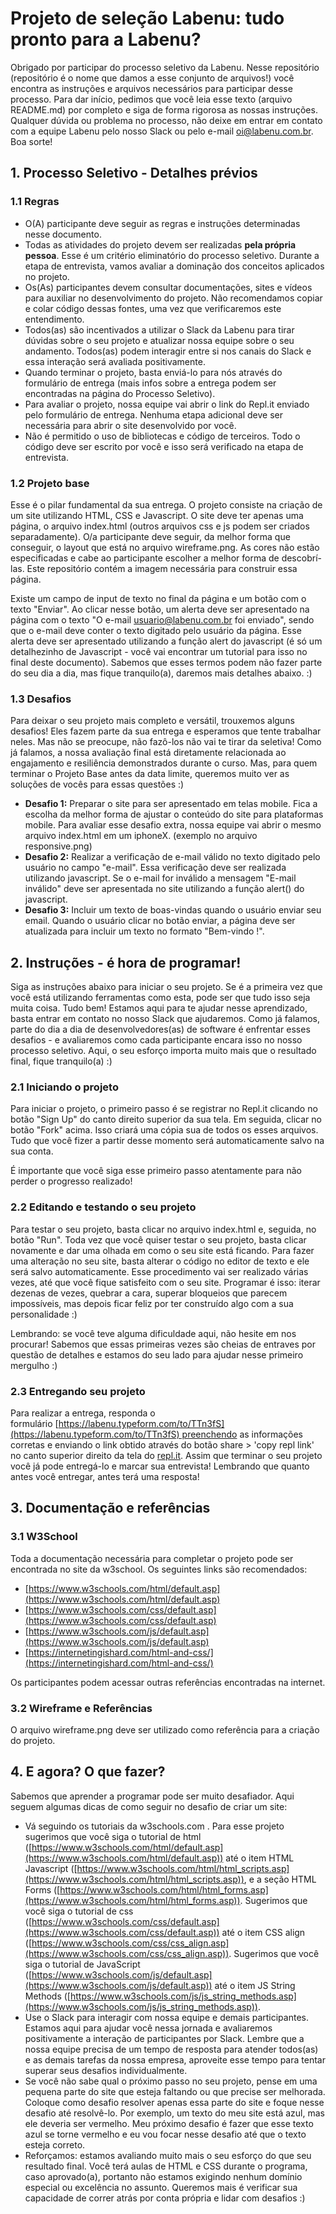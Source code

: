 # Projeto de seleção Labenu: tudo pronto para a  Labenu?

Obrigado por participar do processo seletivo da Labenu. Nesse repositório (repositório é o nome que damos a esse conjunto de arquivos!) você encontra as instruções e arquivos necessários para participar desse processo. Para dar início, pedimos que você leia esse texto (arquivo README.md) por completo e siga de forma rigorosa as nossas instruções. Qualquer dúvida ou problema no processo, não deixe em entrar em contato com a equipe Labenu pelo nosso Slack ou pelo e-mail oi@labenu.com.br. Boa sorte!

## 1. Processo Seletivo - Detalhes prévios

### 1.1 Regras

- O(A) participante deve seguir as regras e instruções determinadas nesse documento.
- Todas as atividades do projeto devem ser realizadas **pela própria pessoa**. Esse é um critério eliminatório do processo seletivo. Durante a etapa de entrevista, vamos avaliar a dominação dos conceitos aplicados no projeto.
- Os(As) participantes devem consultar documentações, sites e vídeos para auxiliar no desenvolvimento do projeto. Não recomendamos copiar e colar código dessas fontes, uma vez que verificaremos este entendimento.
- Todos(as) são incentivados a utilizar o Slack da Labenu para tirar dúvidas sobre o seu projeto e atualizar nossa equipe sobre o seu andamento. Todos(as) podem interagir entre si nos canais do Slack e essa interação será avaliada positivamente.
- Quando terminar o projeto, basta enviá-lo para nós através do formulário de entrega (mais infos sobre a entrega podem ser encontradas na página do Processo Seletivo).
- Para avaliar o projeto, nossa equipe vai abrir o link do Repl.it enviado pelo formulário de entrega. Nenhuma etapa adicional deve ser necessária para abrir o site desenvolvido por você.
- Não é permitido o uso de bibliotecas e código de terceiros. Todo o código deve ser escrito por você e isso será verificado na etapa de entrevista.

### 1.2 Projeto base

Esse é o pilar fundamental da sua entrega. O projeto consiste na criação de um site utilizando HTML, CSS e Javascript. O site deve ter apenas uma página, o arquivo index.html (outros arquivos css e js podem ser criados separadamente). O/a participante deve seguir, da melhor forma que conseguir, o layout que está no arquivo wireframe.png. As cores não estão especificadas e cabe ao participante escolher a melhor forma de descobrí-las. Este repositório contém a imagem necessária para construir essa página. 

Existe um campo de input de texto no final da página e um botão com o texto "Enviar". Ao clicar nesse botão, um alerta deve ser apresentado na página com o texto "O e-mail  usuario@labenu.com.br foi enviado", sendo que o e-mail deve conter o texto digitado pelo usuário da página. Esse alerta deve ser apresentado utilizando a função alert do javascript (é só um detalhezinho de Javascript - você vai encontrar um tutorial para isso no final deste documento). Sabemos que esses termos podem não fazer parte do seu dia a dia, mas fique tranquilo(a), daremos mais detalhes abaixo. :)

### 1.3 Desafios

Para deixar o seu projeto mais completo e versátil, trouxemos alguns desafios! Eles fazem parte da sua entrega e esperamos que tente trabalhar neles. Mas não se preocupe, não fazô-los não vai te tirar da seletiva! Como já falamos, a nossa avaliação final está diretamente relacionada ao engajamento e resiliência demonstrados durante o curso. Mas, para quem terminar o Projeto Base antes da data limite, queremos muito ver as soluções de vocês para essas questões :)

- **Desafio 1:** Preparar o site para ser apresentado em telas mobile. Fica a escolha da melhor forma de ajustar o conteúdo do site para plataformas mobile. Para avaliar esse desafio extra, nossa equipe vai abrir o mesmo arquivo index.html em um iphoneX. (exemplo no arquivo responsive.png)
- **Desafio 2:** Realizar a verificação de e-mail válido no texto digitado pelo usuário no campo "e-mail". Essa verificação deve ser realizada utilizando javascript. Se o e-mail for inválido a mensagem "E-mail inválido" deve ser apresentada no site utilizando a função alert() do javascript.
- **Desafio 3:** Incluir um texto de boas-vindas quando o usuário enviar seu email. Quando o usuário clicar no botão enviar, a página deve ser atualizada para incluir um texto no formato "Bem-vindo <email digitado pelo participante>!".

## 2. Instruções - é hora de programar!

Siga as instruções abaixo para iniciar o seu projeto. Se é a primeira vez que você está utilizando ferramentas como esta, pode ser que tudo isso seja muita coisa. Tudo bem! Estamos aqui para te ajudar nesse aprendizado, basta entrar em contato no nosso Slack que ajudaremos. Como já falamos, parte do dia a dia de desenvolvedores(as) de software é enfrentar esses desafios - e avaliaremos como cada participante encara isso no nosso processo seletivo. Aqui, o seu esforço importa muito mais que o resultado final, fique tranquilo(a) :)

### 2.1 Iniciando o projeto

Para iniciar o projeto, o primeiro passo é se registrar no Repl.it clicando no botão "Sign Up" do canto direito superior da sua tela. Em seguida, clicar no botão "Fork" acima. Isso criará uma cópia sua de todos os esses arquivos. Tudo que você fizer a partir desse momento será automaticamente salvo na sua conta.

É importante que você siga esse primeiro passo atentamente para não perder o progresso realizado!

### 2.2 Editando e testando o seu projeto

Para testar o seu projeto, basta clicar no arquivo index.html e, seguida, no botão "Run". Toda vez que você quiser testar o seu projeto, basta clicar novamente e dar uma olhada em como o seu site está ficando. Para fazer uma alteração no seu site, basta alterar o código no editor de texto e ele será salvo automaticamente. Esse procedimento vai ser realizado várias vezes, até que você fique satisfeito com o seu site. Programar é isso: iterar dezenas de vezes, quebrar a cara, superar bloqueios que parecem impossíveis, mas depois ficar feliz por ter construído algo com a sua personalidade :)

Lembrando: se você teve alguma dificuldade aqui, não hesite em nos procurar! Sabemos que essas primeiras vezes são cheias de entraves por questão de detalhes e estamos do seu lado para ajudar nesse primeiro mergulho :)

### 2.3 Entregando seu projeto

Para realizar a entrega, responda o formulário [https://labenu.typeform.com/to/TTn3fS](https://labenu.typeform.com/to/TTn3fS) preenchendo as informações corretas e enviando o link obtido através do botão share > 'copy repl link' no canto superior direito da tela do [repl.it](http://repl.it). Assim que terminar o seu projeto você já pode entregá-lo e marcar sua entrevista! Lembrando que quanto antes você entregar, antes terá uma resposta!

## 3. Documentação e referências

### 3.1 W3School

Toda a documentação necessária para completar o projeto pode ser encontrada no site da w3school. Os seguintes links são recomendados:

- [https://www.w3schools.com/html/default.asp](https://www.w3schools.com/html/default.asp)
- [https://www.w3schools.com/css/default.asp](https://www.w3schools.com/css/default.asp)
- [https://www.w3schools.com/js/default.asp](https://www.w3schools.com/js/default.asp)
- [https://internetingishard.com/html-and-css/](https://internetingishard.com/html-and-css/)

Os participantes podem acessar outras referências encontradas na internet.

### 3.2 Wireframe e Referências

O arquivo wireframe.png deve ser utilizado como referência para a criação do projeto.

## 4. E agora? O que fazer?

Sabemos que aprender a programar pode ser muito desafiador. Aqui seguem algumas dicas de como seguir no desafio de criar um site:

- Vá seguindo os tutoriais da w3schools.com . Para esse projeto sugerimos que você siga o tutorial de html ([https://www.w3schools.com/html/default.asp](https://www.w3schools.com/html/default.asp)) até o item HTML Javascript ([https://www.w3schools.com/html/html_scripts.asp](https://www.w3schools.com/html/html_scripts.asp)), e a seção HTML Forms ([https://www.w3schools.com/html/html_forms.asp](https://www.w3schools.com/html/html_forms.asp)). Sugerimos que você siga o tutorial de css ([https://www.w3schools.com/css/default.asp](https://www.w3schools.com/css/default.asp)) até o item CSS align ([https://www.w3schools.com/css/css_align.asp](https://www.w3schools.com/css/css_align.asp)). Sugerimos que você siga o tutorial de JavaScript ([https://www.w3schools.com/js/default.asp](https://www.w3schools.com/js/default.asp)) até o item JS String Methods ([https://www.w3schools.com/js/js_string_methods.asp](https://www.w3schools.com/js/js_string_methods.asp)).
- Use o Slack para interagir com nossa equipe e demais participantes. Estamos aqui para ajudar você nessa jornada e avaliaremos positivamente a interação de participantes por Slack. Lembre que a nossa equipe precisa de um tempo de resposta para atender todos(as) e as demais tarefas da nossa empresa, aproveite esse tempo para tentar superar seus desafios individualmente.
- Se você não sabe qual o próximo passo no seu projeto, pense em uma pequena parte do site que esteja faltando ou que precise ser melhorada. Coloque como desafio resolver apenas essa parte do site e foque nesse desafio até resolvê-lo. Por exemplo, um texto do meu site está azul, mas ele deveria ser vermelho. Meu próximo desafio é fazer que esse texto azul se torne vermelho e eu vou focar nesse desafio até que o texto esteja correto.
- Reforçamos: estamos avaliando muito mais o seu esforço do que seu resultado final. Você terá aulas de HTML e CSS durante o programa, caso aprovado(a), portanto não estamos exigindo nenhum domínio especial ou excelência no assunto. Queremos mais é verificar sua capacidade de correr atrás por conta própria e lidar com desafios :)